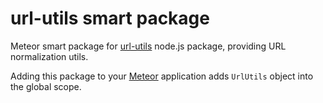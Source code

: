url-utils smart package
=======================

Meteor smart package for [url-utils](https://github.com/webholics/node-url-utils) node.js package, providing URL
normalization utils.

Adding this package to your [Meteor](http://www.meteor.com/) application adds `UrlUtils` object into the global scope.
